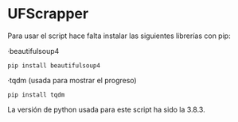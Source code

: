 # UFScrapper

Para usar el script hace falta instalar las siguientes librerías con pip:

·beautifulsoup4
```
pip install beautifulsoup4
```
·tqdm (usada para mostrar el progreso)
```
pip install tqdm
```

La versión de python usada para este script ha sido la 3.8.3.